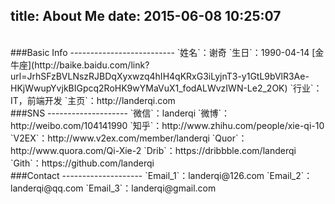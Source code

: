 title: About Me
date: 2015-06-08 10:25:07
---

<br>
###Basic Info
--------------------------
`姓名`：谢奇
`生日`：1990-04-14 [金牛座](http://baike.baidu.com/link?url=JrhSFzBVLNszRJBDqXyxwzq4hIH4qKRxG3iLyjnT3-y1GtL9bVlR3Ae-HKjWwupYvjkBIGpcq2RoHK9wYMaVuX1_fodALWvzIWN-Le2_2OK)
`行业`：IT，前端开发
`主页`：http://landerqi.com

<br>
###SNS
--------------------
`微信`：landerqi
`微博`：http://weibo.com/104141990
`知乎`：http://www.zhihu.com/people/xie-qi-10
`V2EX`：http://www.v2ex.com/member/landerqi
`Quor`：http://www.quora.com/Qi-Xie-2
`Drib`：https://dribbble.com/landerqi
`Gith`：https://github.com/landerqi

<br>
###Contact
--------------------
`Email_1`：landerqi@126.com
`Email_2`：landerqi@qq.com
`Email_3`：landerqi@gmail.com

<br>
<br>
